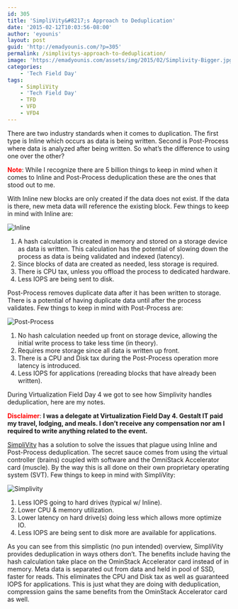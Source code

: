 ```yaml
---
id: 305
title: 'SimpliVity&#8217;s Approach to Deduplication'
date: '2015-02-12T10:03:56-08:00'
author: 'eyounis'
layout: post
guid: 'http://emadyounis.com/?p=305'
permalink: /simplivitys-approach-to-deduplication/
image: 'https://emadyounis.com/assets/img/2015/02/Simplivity-Bigger.jpg'
categories:
    - 'Tech Field Day'
tags:
    - SimpliVity
    - 'Tech Field Day'
    - TFD
    - VFD
    - VFD4
---
```


There are two industry standards when it comes to duplication. The first type is Inline which occurs as data is being written. Second is Post-Process where data is analyzed after being written. So what’s the difference to using one over the other?

<span style="color: #ff0000;">**Note**</span>: While I recognize there are 5 billion things to keep in mind when it comes to Inline and Post-Process deduplication these are the ones that stood out to me.

With Inline new blocks are only created if the data does not exist. If the data is there, new meta data will reference the existing block. Few things to keep in mind with Inline are:

![Inline](https://emadyounis.com/assets/img/2015/02/Inline1.jpg?resize=976%2C162)

1. A hash calculation is created in memory and stored on a storage device as data is written. This calculation has the potential of slowing down the process as data is being validated and indexed (latency).
2. Since blocks of data are created as needed, less storage is required.
3. There is CPU tax, unless you offload the process to dedicated hardware.
4. Less IOPS are being sent to disk.

Post-Process removes duplicate data after it has been written to storage. There is a potential of having duplicate data until after the process validates. Few things to keep in mind with Post-Process are:

![Post-Process](https://emadyounis.com/assets/img/2015/02/Post-Process1.jpg?resize=993%2C146)

1. No hash calculation needed up front on storage device, allowing the initial write process to take less time (in theory).
2. Requires more storage since all data is written up front.
3. There is a CPU and Disk tax during the Post-Process operation more latency is introduced.
4. Less IOPS for applications (rereading blocks that have already been written).

During Virtualization Field Day 4 we got to see how Simplivity handles deduplication, here are my notes.

**<span style="color: #ff0000;">Disclaimer</span>**: **I was a delegate at Virtualization Field Day 4. Gestalt IT paid my travel, lodging, and meals. I don’t receive any compensation nor am I required to write anything related to the event.**

[SimpliVity](https://www.simplivity.com/) has a solution to solve the issues that plague using Inline and Post-Process deduplication. The secret sauce comes from using the virtual controller (brains) coupled with software and the OmniStack Accelerator card (muscle). By the way this is all done on their own proprietary operating system (SVT). Few things to keep in mind with SimpliVity:

![Simplivity](https://emadyounis.com/assets/img/2015/02/Simplivity1.jpg?resize=1021%2C233)

1. Less IOPS going to hard drives (typical w/ Inline).
2. Lower CPU &amp; memory utilization.
3. <span class="s1">Lower latency on hard drive(s) doing less which allows more optimize IO.</span>
4. <span class="s1">Less IOPS are being sent to disk more are available for applications.</span>

As you can see from this simplistic (no pun intended) overview, SimpliVity provides deduplication in ways others don’t. The benefits include having the hash calculation take place on the OminStack Accelerator card instead of in memory. Meta data is separated out from data and held in pool of SSD, faster for reads. This eliminates the CPU and Disk tax as well as guaranteed IOPS for applications. This is just what they are doing with deduplication, compression gains the same benefits from the OminStack Accelerator card as well.
